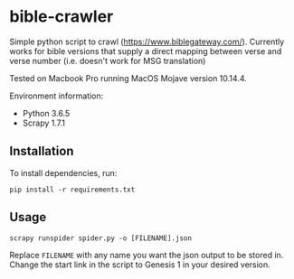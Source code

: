# bible-crawler
Simple python script to crawl (https://www.biblegateway.com/). Currently works for bible versions that supply a direct mapping between verse and verse number (i.e. doesn't work for MSG translation)

Tested on Macbook Pro running MacOS Mojave version 10.14.4. 

Environment information:
- Python 3.6.5 
- Scrapy 1.7.1

## Installation
To install dependencies, run:
```
pip install -r requirements.txt
```

## Usage
```
scrapy runspider spider.py -o [FILENAME].json
```

Replace `FILENAME` with any name you want the json output to be stored in. Change the start link in the script to Genesis 1 in your desired version. 

